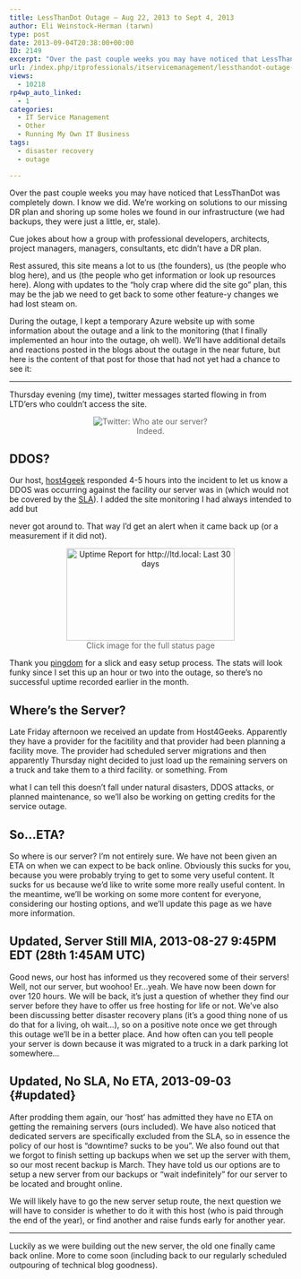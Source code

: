 ```yaml
---
title: LessThanDot Outage – Aug 22, 2013 to Sept 4, 2013
author: Eli Weinstock-Herman (tarwn)
type: post
date: 2013-09-04T20:38:00+00:00
ID: 2149
excerpt: "Over the past couple weeks you may have noticed that LessThanDot was completely down. I know we did. We're working on solutions to our missing DR plan and shoring up some holes we found in our infrastructure (we had backups, they were just a little, er,&hellip;"
url: /index.php/itprofessionals/itservicemanagement/lessthandot-outage-2013/
views:
  - 10218
rp4wp_auto_linked:
  - 1
categories:
  - IT Service Management
  - Other
  - Running My Own IT Business
tags:
  - disaster recovery
  - outage

---
```

Over the past couple weeks you may have noticed that LessThanDot was completely down. I know we did. We&#8217;re working on solutions to our missing DR plan and shoring up some holes we found in our infrastructure (we had backups, they were just a little, er, stale).

Cue jokes about how a group with professional developers, architects, project managers, managers, consultants, etc didn&#8217;t have a DR plan.

Rest assured, this site means a lot to us (the founders), us (the people who blog here), and us (the people who get information or look up resources here). Along with updates to the &#8220;holy crap where did the site go&#8221; plan, this may be the jab we need to get back to some other feature-y changes we had lost steam on.

During the outage, I kept a temporary Azure website up with some information about the outage and a link to the monitoring (that I finally implemented an hour into the outage, oh well). We&#8217;ll have additional details and reactions posted in the blogs about the outage in the near future, but here is the content of that post for those that had not yet had a chance to see it:

* * *

Thursday evening (my time), twitter messages started flowing in from LTD&#8217;ers who couldn&#8217;t access the site. 

<div style="text-align:  center; color:  #666666;">
  <img src="http://lessthandot.azurewebsites.net/images/tweets.png" alt="Twitter: Who ate our server?" title="Twitter: Who ate our server?" style="max-width: 600px;" /><br /> Indeed.
</div>

## DDOS?

Our host, [host4geek][1] responded 4-5 hours into the incident to let us know a DDOS was occurring against the facility our server was in (which would not be covered by the [SLA][2]). I added the site monitoring I had always intended to add but
          
never got around to. That way I&#8217;d get an alert when it came back up (or a measurement if it did not). 

<div style="text-align:  center; color:  #666666;">
  <a href="http://stats.pingdom.com/0nt3y09cs5iy/935183"><img src="https://share.pingdom.com/banners/4931d952" alt="Uptime Report for http://ltd.local: Last 30 days" title="Uptime Report for http://ltd.local: Last 30 days" width="300" height="165" style="max-width:  300px" /></a><br /> Click image for the full status page
</div>

Thank you [pingdom][3] for a slick and easy setup process. The stats will look funky since I set this up an hour or two into the outage, so there&#8217;s no successful uptime recorded earlier in the month.

## Where&#8217;s the Server?

Late Friday afternoon we received an update from Host4Geeks. Apparently they have a provider for the facitility and that provider had been planning a facility move. The provider had scheduled server migrations and then apparently Thursday night decided to just load up the remaining servers on a truck and take them to a third facility. or something. From
          
what I can tell this doesn&#8217;t fall under natural disasters, DDOS attacks, or planned maintenance, so we&#8217;ll also be working on getting credits for the service outage. 

## So&#8230;ETA?

So where is our server? I&#8217;m not entirely sure. We have not been given an ETA on when we can expect to be back online. Obviously this sucks for you, because you were probably trying to get to some very useful content. It sucks for us because we&#8217;d like to write some more really useful content. In the meantime, we&#8217;ll be working on some more content for everyone, considering our hosting options, and we&#8217;ll update this page as we have more information. 

## Updated, Server Still MIA, 2013-08-27 9:45PM EDT (28th 1:45AM UTC)

Good news, our host has informed us they recovered some of their servers! Well, not our server, but woohoo! Er&#8230;yeah. We have now been down for over 120 hours. We will be back, it&#8217;s just a question of whether they find our server before they have to offer us free hosting for life or not. We&#8217;ve also been discussing better disaster recovery plans (it&#8217;s a good thing none of us do that for a living, oh wait&#8230;), so on a positive note once we get through this outage we&#8217;ll be in a better place. And how often can you tell people your server is down because it was migrated to a truck in a dark parking lot somewhere&#8230; 

## Updated, No SLA, No ETA, 2013-09-03 {#updated}

After prodding them again, our &#8216;host&#8217; has admitted they have no ETA on getting the remaining servers (ours included). We have also noticed that dedicated servers are specifically excluded from the SLA, so in essence the policy of our host is &#8220;downtime? sucks to be you&#8221;. We also found out that we forgot to finish setting up backups when we set up the server with them, so our most recent backup is March. They have told us our options are to setup a new server from our backups or &#8220;wait indefinitely&#8221; for our server to be located and brought online. 

We will likely have to go the new server setup route, the next question we will have to consider is whether to do it with this host (who is paid through the end of the year), or find another and raise funds early for another year. 

* * *

Luckily as we were building out the new server, the old one finally came back online. More to come soon (including back to our regularly scheduled outpouring of technical blog goodness).

 [1]: http://host4geeks.com
 [2]: https://host4geeks.com/tos/
 [3]: http://pingdom.com